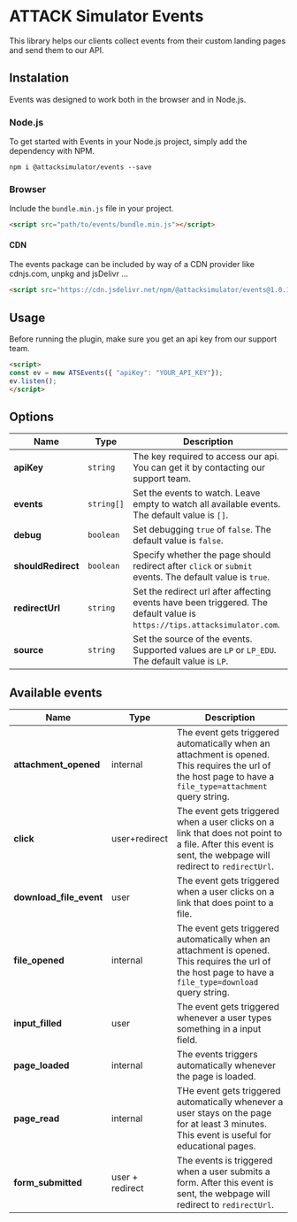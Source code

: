 # ATTACK Simulator Events

This library helps our clients collect events from their custom landing pages and send them to our API.

## Instalation

Events was designed to work both in the browser and in Node.js.

### Node.js

To get started with Events in your Node.js project, simply add the dependency with NPM.

```console
npm i @attacksimulator/events --save
```

### Browser
Include the `bundle.min.js` file in your project.

```html
<script src="path/to/events/bundle.min.js"></script>
```

#### CDN

The events package can be included by way of a CDN provider like cdnjs.com, unpkg and jsDelivr ...

```html
<script src="https://cdn.jsdelivr.net/npm/@attacksimulator/events@1.0.10/dist/bundle.min.js"></script>
```

## Usage

Before running the plugin, make sure you get an api key from our support team.

```html
<script>
const ev = new ATSEvents({ "apiKey": "YOUR_API_KEY"});
ev.listen();
</script>
```

## Options

| Name                 | Type       | Description                                                                                                               |
|----------------------|------------|---------------------------------------------------------------------------------------------------------------------------|
| **apiKey**           | `string`   | The key required to access our api. You can get it by contacting our support team.                                        |
| **events**           | `string[]` | Set the events to watch. Leave empty to watch all available events. The default value is `[]`.                            |
| **debug**            | `boolean`  | Set debugging `true` of `false`. The default value is `false`.                                                            |
| **shouldRedirect**   | `boolean`  | Specify whether the page should redirect after `click` or `submit` events. The default value is `true`.                   |
| **redirectUrl**      | `string`   | Set the redirect url after affecting events have been triggered. The default value is `https://tips.attacksimulator.com`. |
| **source**           | `string`   | Set the source of the events. Supported values are `LP` or `LP_EDU`. The default value is `LP`.                           |

## Available events

| Name                    | Type            | Description                                                                                                                                                |
|-------------------------|-----------------|------------------------------------------------------------------------------------------------------------------------------------------------------------|
| **attachment_opened**   | internal        | The event gets triggered automatically when an attachment is opened. This requires the url of the host page to have a `file_type=attachment` query string. |
| **click**               | user+redirect   | The event gets triggered when a user clicks on a link that does not point to a file. After this event is sent, the webpage will redirect to `redirectUrl`. |
| **download_file_event** | user            | The event gets triggered when a user clicks on a link that does point to a file.                                                                           |
| **file_opened**         | internal        | The event gets triggered automatically when an attachment is opened. This requires the url of the host page to have a `file_type=download` query string.   |
| **input_filled**        | user            | The event gets triggered whenever a user types something in a input field.                                                                                 |
| **page_loaded**         | internal        | The events triggers automatically whenever the page is loaded.                                                                                             |
| **page_read**           | internal        | THe event gets triggered automatically whenever a user stays on the page for at least 3 minutes. This event is useful for educational pages.               |
| **form_submitted**      | user + redirect | The events is triggered when a user submits a form.  After this event is sent, the webpage will redirect to `redirectUrl`.                                 |



